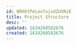 ```yaml
---
id: NRHXtPeLoxfujvUZUXNzE
title: Project Structure
desc: ''
updated: 1634260582676
created: 1634260582676
---
```



